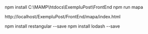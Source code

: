 npm install
C:\MAMP\htdocs\ExempluPost\FrontEnd
npm run mapa

http://localhost/ExempluPost/FrontEnd/mapa/index.html


npm install restangular --save
npm install lodash --save



